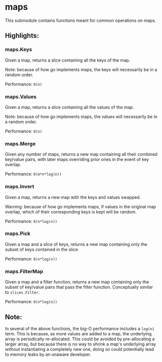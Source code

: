 # maps
This submodule contains functions meant for common operations on maps.

## Highlights:

### maps.Keys
Given a map, returns a slice containing all the keys of the map.

Note: because of how go implements maps, the keys will necessarily be in a random order.

Performance: `O(n)`

### maps.Values
Given a map, returns a slice containing all the values of the map.

Note: because of how go implements maps, the values will necessarily be in a random order.

Performance: `O(n)`

### maps.Merge
Given any number of maps, returns a new map containing all their combined key/value pairs, with later maps overriding prior ones in the event of key overlap.

Performance: `O(m*n*log(n))`

### maps.Invert
Given a map, returns a new map with the keys and values swapped.

Warning: because of how go implements maps, if values in the original map overlap, which of their corresponding keys is kept will be random.

Performance: `O(n*log(n))`

### maps.Pick
Given a map and a slice of keys, returns a new map containing only the subset of keys contained in the slice.

Performance: `O(n*log(n))`

### maps.FilterMap
Given a map and a filter function, returns a new map containing only the subset of key/value pairs that pass the filter function.
Conceptually similar to `slices.Filter`.

Performance: `O(n*log(n))`

## Note:
In several of the above functions, the big-O performance includes a `log(n)` term.
This is because, as more values are added to a map, the underlying array is periodically re-allocated.
This could be avoided by pre-allocating a larger array, but because there is no way to shrink a map's underlying array without instantiating a completely new one,
doing so could potentially lead to memory leaks by an unaware developer.
